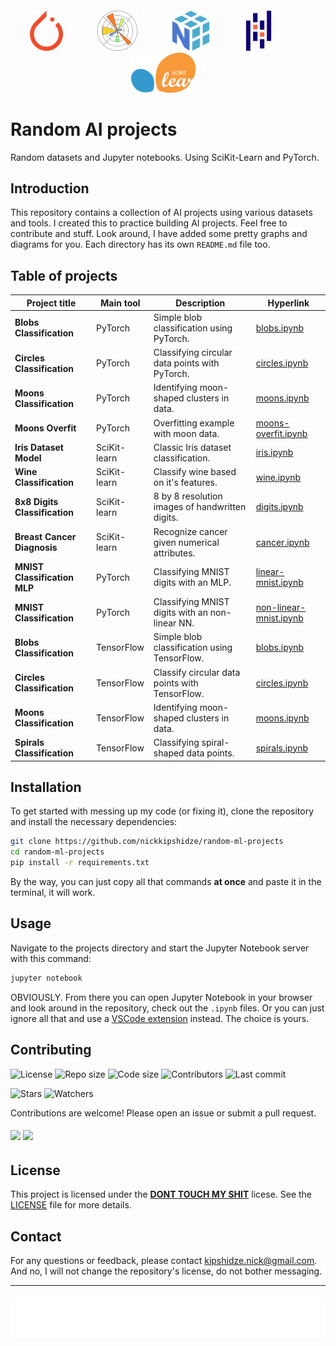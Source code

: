 <h6 align="center">
    <img alt="PyTorch logo" src="./images/pytorch.png" height=64>
    &nbsp;&nbsp;&nbsp;&nbsp;&nbsp;&nbsp;&nbsp;&nbsp;&nbsp;&nbsp;&nbsp;&nbsp;
    <img alt="Matplotlib logo" src="./images/matplotlib.png" height=64>
    &nbsp;&nbsp;&nbsp;&nbsp;&nbsp;&nbsp;&nbsp;&nbsp;&nbsp;&nbsp;&nbsp;&nbsp;
    <img alt="NumPy logo" src="./images/numpy.png" height=64>
    &nbsp;&nbsp;&nbsp;&nbsp;&nbsp;&nbsp;&nbsp;&nbsp;&nbsp;&nbsp;&nbsp;&nbsp;
    <img alt="Pandas logo" src="./images/pandas.png" height=64>
    &nbsp;&nbsp;&nbsp;&nbsp;&nbsp;&nbsp;&nbsp;&nbsp;&nbsp;&nbsp;&nbsp;&nbsp;
    <img alt="SciKit-learn logo" src="./images/sklearn.png" height=64>
</h6>

# Random AI projects

Random datasets and Jupyter notebooks. Using SciKit-Learn and PyTorch.

## Introduction

This repository contains a collection of AI projects using various datasets and tools. I created this to practice building AI projects. Feel free to contribute and stuff. Look around, I have added some pretty graphs and diagrams for you. Each directory has its own `README.md` file too.

## Table of projects

| Project title                | Main tool    | Description                                    | Hyperlink |
|------------------------------|--------------|------------------------------------------------|-----------|
| **Blobs Classification**     | PyTorch      | Simple blob classification using PyTorch.      | [blobs.ipynb](./pytorch-dots/blobs.ipynb) |
| **Circles Classification**   | PyTorch      | Classifying circular data points with PyTorch. | [circles.ipynb](./pytorch-dots/circles.ipynb) |
| **Moons Classification**     | PyTorch      | Identifying moon-shaped clusters in data.      | [moons.ipynb](./pytorch-dots/moons.ipynb) |
| **Moons Overfit**            | PyTorch      | Overfitting example with moon data.            | [moons-overfit.ipynb](./pytorch-dots/moons-overfit.ipynb) |
| **Iris Dataset Model**       | SciKit-learn | Classic Iris dataset classification.           | [iris.ipynb](./sklearn-toy/iris.ipynb) |
| **Wine Classification**      | SciKit-learn | Classify wine based on it's features.          | [wine.ipynb](./sklearn-toy/wine.ipynb) |
| **8x8 Digits Classification**| SciKit-learn | 8 by 8 resolution images of handwritten digits.| [digits.ipynb](./sklearn-toy/digits.ipynb) |
| **Breast Cancer Diagnosis**  | SciKit-learn | Recognize cancer given numerical attributes.   | [cancer.ipynb](./sklearn-toy/cancer.ipynb) |
| **MNIST Classification MLP** | PyTorch      | Classifying MNIST digits with an MLP.          | [linear-mnist.ipynb](./pytorch-vision/linear-mnist.ipynb) |
| **MNIST Classification**     | PyTorch      | Classifying MNIST digits with an non-linear NN.| [non-linear-mnist.ipynb](./pytorch-vision/non-linear-mnist.ipynb) |
| **Blobs Classification**     | TensorFlow   | Simple blob classification using TensorFlow.   | [blobs.ipynb](./tensorflow-dots/blobs.ipynb) |
| **Circles Classification**   | TensorFlow   | Classify circular data points with TensorFlow. | [circles.ipynb](./tensorflow-dots/circles.ipynb) |
| **Moons Classification**     | TensorFlow   | Identifying moon-shaped clusters in data.      | [moons.ipynb](./tensorflow-dots/moons.ipynb) |
| **Spirals Classification**   | TensorFlow   | Classifying spiral-shaped data points.         | [spirals.ipynb](./tensorflow-dots/spirals.ipynb) |

## Installation

To get started with messing up my code (or fixing it), clone the repository and install the necessary dependencies:

```bash
git clone https://github.com/nickkipshidze/random-ml-projects
cd random-ml-projects
pip install -r requirements.txt
```

By the way, you can just copy all that commands **at once** and paste it in the terminal, it will work.

## Usage

Navigate to the projects directory and start the Jupyter Notebook server with this command:

```bash
jupyter notebook
```

OBVIOUSLY. From there you can open Jupyter Notebook in your browser and look around in the repository, check out the `.ipynb` files. Or you can just ignore all that and use a [VSCode extension](https://marketplace.visualstudio.com/items?itemName=ms-toolsai.jupyter) instead. The choice is yours.

## Contributing

![License](https://img.shields.io/badge/license-DONT%20TOUCH%20MY%20SHIT-yellow)
![Repo size](https://img.shields.io/github/repo-size/nickkipshidze/random-ml-projects)
![Code size](https://img.shields.io/github/languages/code-size/nickkipshidze/random-ml-projects)
![Contributors](https://img.shields.io/github/contributors/nickkipshidze/random-ml-projects)
![Last commit](https://img.shields.io/github/last-commit/nickkipshidze/random-ml-projects)

![Stars](https://img.shields.io/github/stars/nickkipshidze/random-ml-projects)
![Watchers](https://img.shields.io/github/watchers/nickkipshidze/random-ml-projects)

Contributions are welcome! Please open an issue or submit a pull request.

<h6>
    <img src="https://github-readme-stats.vercel.app/api/pin/?username=nickkipshidze&repo=random-ml-projects&theme=react&hide_border=true&show_owner=true" height=160>
    <img src="https://github-readme-stats.vercel.app/api/top-langs/?username=nickkipshidze&repo=random-ml-projects&theme=react&hide_border=true&layout=compact" height=160>
</h6>

## License

This project is licensed under the <u>**DONT TOUCH MY SHIT**</u> licese. See the [LICENSE](./LICENSE) file for more details.

## Contact

For any questions or feedback, please contact [kipshidze.nick@gmail.com](mailto:kipshidze.nick@gmail.com). And no, I will not change the repository's license, do not bother messaging.

---

<h6 align="center">
    <img alt="Stupid message" src="https://raw.githubusercontent.com/NickKipshidze/NickKipshidze/main/name.svg">
</h6>
